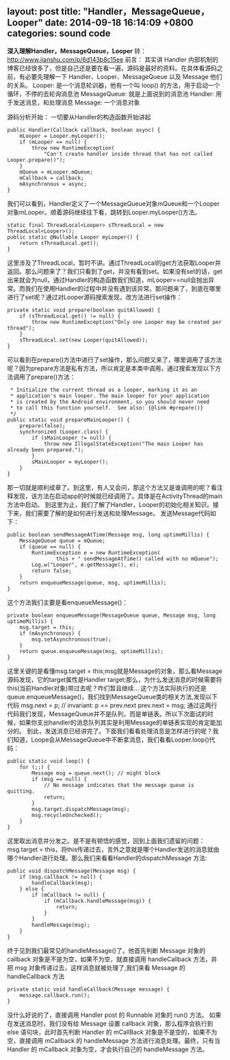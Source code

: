 layout: post
title:  "Handler，MessageQueue，Looper"
date:   2014-09-18 16:14:09 +0800
categories: sound code
---

**深入理解Handler，MessageQueue，Looper**
转：http://www.jianshu.com/p/6d143b8c15ee
前言：
其实讲 Handler 内部机制的博客已经很多了，但是自己还是要在看一遍，源码是最好的资料。在具体看源码之前，有必要先理解一下 Handler、Looper、MessageQueue 以及 Message 他们的关系。
Looper: 是一个消息轮训器，他有一个叫 loop() 的方法，用于启动一个循环，不停的去轮询消息池
MessageQueue: 就是上面说到的消息池
Handler: 用于发送消息，和处理消息
Message: 一个消息对象

源码分析开始：
一切要从Handler的构造函数开始讲起

```
public Handler(Callback callback, boolean async) {
    mLooper = Looper.myLooper();
    if (mLooper == null) {
        throw new RuntimeException(
            "Can't create handler inside thread that has not called Looper.prepare()");
    }
    mQueue = mLooper.mQueue;
    mCallback = callback;
    mAsynchronous = async;
}
```
我们可以看到，Handler定义了一个MessageQueue对象mQueue和一个Looper对象mLooper。顺着源码继续往下看，跳转到Looper.myLooper()方法。

```
static final ThreadLocal<Looper> sThreadLocal = new ThreadLocal<Looper>();
public static @Nullable Looper myLooper() {
    return sThreadLocal.get();
}
```
这里涉及了ThreadLocal，暂时不讲。通过ThreadLocal的get方法获取Looper并返回。那么问题来了？我们只看到了get，并没有看到set。如果没有set的话，get出来就会为null，通过Handler的构造函数我们知道，mLooper==null会抛出异常。而我们在使用Handler的过程中并没有遇到该异常。那问题来了，到底在哪里进行了set呢？通过对Looper源码搜索发现，改方法进行set操作：

```
private static void prepare(boolean quitAllowed) {
    if (sThreadLocal.get() != null) {
        throw new RuntimeException("Only one Looper may be created per thread");
    }
    sThreadLocal.set(new Looper(quitAllowed));
}
```
可以看到在prepare()方法中进行了set操作，那么问题又来了，哪里调用了该方法呢？因为prepare方法是私有方法，所以肯定是本类中调用，通过搜索发现以下方法调用了prepare()方法：

```
 * Initialize the current thread as a looper, marking it as an
 * application's main looper. The main looper for your application
 * is created by the Android environment, so you should never need
 * to call this function yourself.  See also: {@link #prepare()}
 */
public static void prepareMainLooper() {
    prepare(false);
    synchronized (Looper.class) {
        if (sMainLooper != null) {
            throw new IllegalStateException("The main Looper has already been prepared.");
        }
        sMainLooper = myLooper();
    }
}
```
那一切就是顺利成章了。到这里，有人又会问，那这个方法又是谁调用的呢？看注释发现，该方法在启动app的时候就已经调用了。具体是在ActivityThread的main方法中启动。
到这里为止，我们了解了Handler，Looper的初始化相关知识。接下来，我们需要了解的是如何进行发送和处理Message。
发送Message代码如下：

```
public boolean sendMessageAtTime(Message msg, long uptimeMillis) {
    MessageQueue queue = mQueue;
    if (queue == null) {
        RuntimeException e = new RuntimeException(
                this + " sendMessageAtTime() called with no mQueue");
        Log.w("Looper", e.getMessage(), e);
        return false;
    }
    return enqueueMessage(queue, msg, uptimeMillis);
}
```
这个方法我们主要是看enqueueMessage()：

```
private boolean enqueueMessage(MessageQueue queue, Message msg, long uptimeMillis) {
    msg.target = this;
    if (mAsynchronous) {
        msg.setAsynchronous(true);
    }
    return queue.enqueueMessage(msg, uptimeMillis);
}
```
这里关键的是看懂msg.target = this;msg就是Message的对象，那么看Message源码发现，它的target属性是Handler target;那么，为什么发送消息的时候需要将this(当前Handler对象)带过去呢？咋们暂且继续...
这个方法实际执行的还是queue.enqueueMessage()，我们找到MessageQueue类的相关方法,发现以下代码
msg.next = p; // invariant: p == prev.next
prev.next = msg;
通过这两行代码我们发现，MessageQueue并不是队列，而是单链表。所以下次面试的时候，如果你支出handler的消息队列其实是利用Message的单链表实现的肯定能加分的。
到此，发送消息已经讲完了。下面我们看看处理消息是怎样进行的呢？我们知道，Loope会从MessageQueue中不断拿消息，我们看看Looper.loop()代码：

```
public static void loop() {
    for (;;) {
        Message msg = queue.next(); // might block
        if (msg == null) {
            // No message indicates that the message queue is quitting.
            return;
        }
        msg.target.dispatchMessage(msg);
        msg.recycleUnchecked();
    }
}
```
这里取出消息并分发之。是不是有顿悟的感觉，回到上面我们遗留的问题：msg.target = this，将this传递过去，言外之意就是哪个Handler发送的消息就由哪个Handler进行处理。那么我们来看看Handler的dispatchMessage 方法:

```
public void dispatchMessage(Message msg) {
    if (msg.callback != null) {
        handleCallback(msg);
    } else {
        if (mCallback != null) {
            if (mCallback.handleMessage(msg)) {
                return;
            }
        }
        handleMessage(msg);
    }
}
```
终于见到我们最常见的handleMessage()了。他首先判断 Message 对象的 callback 对象是不是为空，如果不为空，就直接调用 handleCallback 方法，并把 msg 对象传递过去，这样消息就被处理了,我们来看 Message 的 handleCallback 方法

```
private static void handleCallback(Message message) {
    message.callback.run();
}
```
没什么好说的了，直接调用 Handler post 的 Runnable 对象的 run() 方法。
如果在发送消息时，我们没有给 Message 设置 callback 对象，那么程序会执行到 else 语句块，此时首先判断 Handler 的 mCallBack 对象是不是空的，如果不为空，直接调用 mCallback 的 handleMessage 方法进行消息处理。最终，只有当 Handler 的 mCallback 对象为空，才会执行自己的 handleMessage 方法。